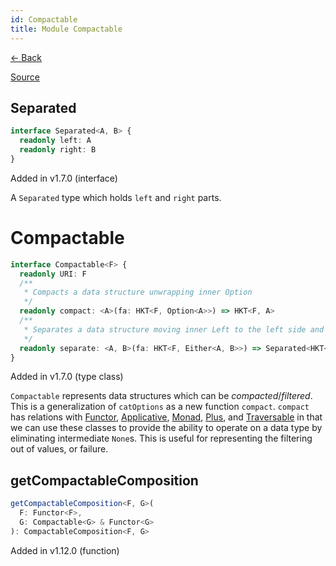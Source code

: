 ```yaml
---
id: Compactable
title: Module Compactable
---
```


[← Back](.)

[Source](https://github.com/gcanti/fp-ts/blob/master/src/Compactable.ts)

## Separated

```ts
interface Separated<A, B> {
  readonly left: A
  readonly right: B
}
```

Added in v1.7.0 (interface)

A `Separated` type which holds `left` and `right` parts.

# Compactable

```ts
interface Compactable<F> {
  readonly URI: F
  /**
   * Compacts a data structure unwrapping inner Option
   */
  readonly compact: <A>(fa: HKT<F, Option<A>>) => HKT<F, A>
  /**
   * Separates a data structure moving inner Left to the left side and inner Right to the right side of Separated
   */
  readonly separate: <A, B>(fa: HKT<F, Either<A, B>>) => Separated<HKT<F, A>, HKT<F, B>>
}
```

Added in v1.7.0 (type class)

`Compactable` represents data structures which can be _compacted_/_filtered_. This is a generalization of
`catOptions` as a new function `compact`. `compact` has relations with [Functor](./Functor.md), [Applicative](./Applicative.md),
[Monad](./Monad.md), [Plus](./Plus.md), and [Traversable](./Traversable.md) in that we can use these classes to provide the ability to
operate on a data type by eliminating intermediate `None`s. This is useful for representing the filtering out of
values, or failure.

## getCompactableComposition

```ts
getCompactableComposition<F, G>(
  F: Functor<F>,
  G: Compactable<G> & Functor<G>
): CompactableComposition<F, G>
```

Added in v1.12.0 (function)

